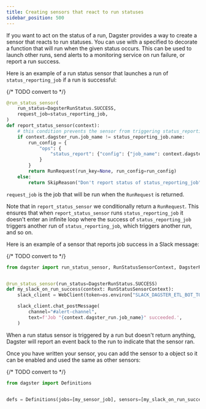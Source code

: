 ```yaml
---
title: Creating sensors that react to run statuses
sidebar_position: 500
---
```


If you want to act on the status of a run, Dagster provides a way to create a sensor that reacts to run statuses. You can use <PyObject section="schedules-sensors" module="dagster" object="run_status_sensor" /> with a specified <PyObject section="schedules-sensors" module="dagster" object="DagsterRunStatus" /> to decorate a function that will run when the given status occurs. This can be used to launch other runs, send alerts to a monitoring service on run failure, or report a run success.

Here is an example of a run status sensor that launches a run of `status_reporting_job` if a run is successful:

{/* TODO convert to <CodeExample> */}
```python file=concepts/partitions_schedules_sensors/sensors/run_status_run_requests.py startafter=start endbefore=end
@run_status_sensor(
    run_status=DagsterRunStatus.SUCCESS,
    request_job=status_reporting_job,
)
def report_status_sensor(context):
    # this condition prevents the sensor from triggering status_reporting_job again after it succeeds
    if context.dagster_run.job_name != status_reporting_job.name:
        run_config = {
            "ops": {
                "status_report": {"config": {"job_name": context.dagster_run.job_name}}
            }
        }
        return RunRequest(run_key=None, run_config=run_config)
    else:
        return SkipReason("Don't report status of status_reporting_job")
```

`request_job` is the job that will be run when the `RunRequest` is returned.

Note that in `report_status_sensor` we conditionally return a `RunRequest`. This ensures that when `report_status_sensor` runs `status_reporting_job` it doesn't enter an infinite loop where the success of `status_reporting_job` triggers another run of `status_reporting_job`, which triggers another run, and so on.

Here is an example of a sensor that reports job success in a Slack message:

{/* TODO convert to <CodeExample> */}
```python file=/concepts/partitions_schedules_sensors/sensors/sensor_alert.py startafter=start_success_sensor_marker endbefore=end_success_sensor_marker
from dagster import run_status_sensor, RunStatusSensorContext, DagsterRunStatus


@run_status_sensor(run_status=DagsterRunStatus.SUCCESS)
def my_slack_on_run_success(context: RunStatusSensorContext):
    slack_client = WebClient(token=os.environ["SLACK_DAGSTER_ETL_BOT_TOKEN"])

    slack_client.chat_postMessage(
        channel="#alert-channel",
        text=f'Job "{context.dagster_run.job_name}" succeeded.',
    )
```

When a run status sensor is triggered by a run but doesn't return anything, Dagster will report an event back to the run to indicate that the sensor ran.

Once you have written your sensor, you can add the sensor to a <PyObject section="definitions" module="dagster" object="Definitions" /> object so it can be enabled and used the same as other sensors:

{/* TODO convert to <CodeExample> */}
```python file=/concepts/partitions_schedules_sensors/sensors/sensor_alert.py startafter=start_definitions_marker endbefore=end_definitions_marker
from dagster import Definitions


defs = Definitions(jobs=[my_sensor_job], sensors=[my_slack_on_run_success])
```
